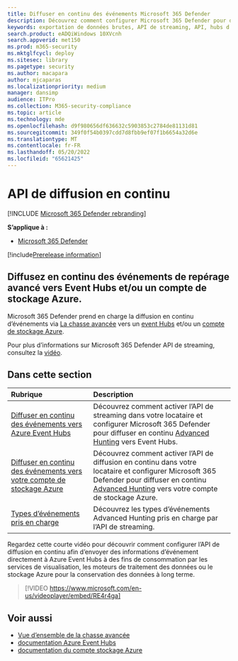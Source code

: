 ```yaml
---
title: Diffuser en continu des événements Microsoft 365 Defender
description: Découvrez comment configurer Microsoft 365 Defender pour diffuser en continu des événements Advanced Hunting vers Event Hubs ou un compte de stockage Azure
keywords: exportation de données brutes, API de streaming, API, hubs d’événements, stockage Azure, compte de stockage, repérage avancé, partage de données brutes
search.product: eADQiWindows 10XVcnh
search.appverid: met150
ms.prod: m365-security
ms.mktglfcycl: deploy
ms.sitesec: library
ms.pagetype: security
ms.author: macapara
author: mjcaparas
ms.localizationpriority: medium
manager: dansimp
audience: ITPro
ms.collection: M365-security-compliance
ms.topic: article
ms.technology: mde
ms.openlocfilehash: d9f980656df636632c5903853c2784de81131d81
ms.sourcegitcommit: 349f0f54b0397cdd7d8fbb9ef07f1b6654a32d6e
ms.translationtype: MT
ms.contentlocale: fr-FR
ms.lasthandoff: 05/20/2022
ms.locfileid: "65621425"
---
```

# <a name="streaming-api"></a>API de diffusion en continu

[!INCLUDE [Microsoft 365 Defender rebranding](../../includes/microsoft-defender.md)]

**S’applique à :**
- [Microsoft 365 Defender](https://go.microsoft.com/fwlink/?linkid=2118804)

[!include[Prerelease information](../../includes/prerelease.md)]

## <a name="stream-advanced-hunting-events-to-event-hubs-andor-azure-storage-account"></a>Diffusez en continu des événements de repérage avancé vers Event Hubs et/ou un compte de stockage Azure.

Microsoft 365 Defender prend en charge la diffusion en continu d’événements via [La chasse avancée](../defender/advanced-hunting-overview.md) vers un [event Hubs](/azure/event-hubs/) et/ou un [compte de stockage Azure](/azure/event-hubs/).

Pour plus d’informations sur Microsoft 365 Defender API de streaming, consultez la [vidéo](https://www.microsoft.com/en-us/videoplayer/embed/RE4r4ga).

## <a name="in-this-section"></a>Dans cette section

Rubrique | Description
:---|:---
[Diffuser en continu des événements vers Azure Event Hubs](streaming-api-event-hub.md)| Découvrez comment activer l’API de streaming dans votre locataire et configurer Microsoft 365 Defender pour diffuser en continu [Advanced Hunting](../defender/advanced-hunting-overview.md) vers Event Hubs.
[Diffuser en continu des événements vers votre compte de stockage Azure](streaming-api-storage.md)| Découvrez comment activer l’API de diffusion en continu dans votre locataire et configurer Microsoft 365 Defender pour diffuser en continu [Advanced Hunting](advanced-hunting-overview.md) vers votre compte de stockage Azure.
[Types d’événements pris en charge](supported-event-types.md) | Découvrez les types d’événements Advanced Hunting pris en charge par l’API de streaming.

Regardez cette courte vidéo pour découvrir comment configurer l’API de diffusion en continu afin d’envoyer des informations d’événement directement à Azure Event Hubs à des fins de consommation par les services de visualisation, les moteurs de traitement des données ou le stockage Azure pour la conservation des données à long terme.  
> [!VIDEO https://www.microsoft.com/en-us/videoplayer/embed/RE4r4ga]

## <a name="related-topics"></a>Voir aussi
- [Vue d’ensemble de la chasse avancée](../defender/advanced-hunting-overview.md)
- [documentation Azure Event Hubs](/azure/event-hubs/)
- [documentation du compte stockage Azure](/azure/storage/common/storage-account-overview)
